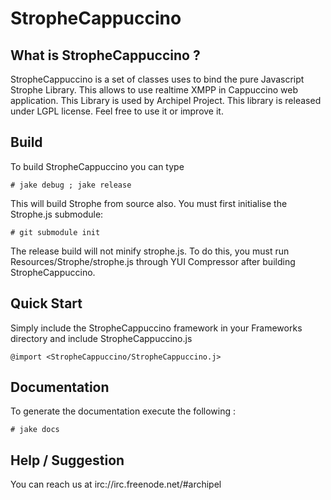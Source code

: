 # StropheCappuccino

## What is StropheCappuccino ?

StropheCappuccino is a set of classes uses to bind the pure Javascript
Strophe Library. This allows to use realtime XMPP in Cappuccino web
application. This Library is used by Archipel Project.
This library is released under LGPL license. Feel
free to use it or improve it.


## Build

To build StropheCappuccino you can type

    # jake debug ; jake release

This will build Strophe from source also. You must first initialise the Strophe.js submodule:

    # git submodule init

The release build will not minify strophe.js. To do this, you must run Resources/Strophe/strophe.js through YUI Compressor after building StropheCappuccino.


## Quick Start

Simply include the StropheCappuccino framework in your Frameworks directory and include StropheCappuccino.js

    @import <StropheCappuccino/StropheCappuccino.j>


## Documentation

To generate the documentation execute the following :

    # jake docs


## Help / Suggestion

You can reach us at irc://irc.freenode.net/#archipel